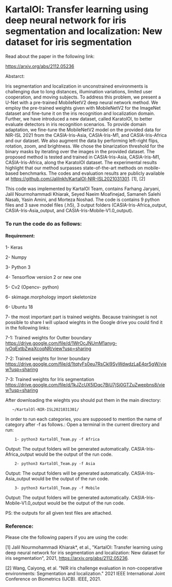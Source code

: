 # KartalOl: Transfer learning using deep neural network for iris segmentation and localization: New dataset for iris segmentation 

Read about the paper in the following link:

   https://arxiv.org/abs/2112.05236 

Abstarct:


Iris segmentation and localization in unconstrained environments is challenging due to long distances, illumination variations, limited user cooperation, and moving subjects. To address this problem, we present a U-Net with a pre-trained MobileNetV2 deep neural network method. We employ the pre-trained weights given with MobileNetV2 for the ImageNet dataset and fine-tune it on the iris recognition and localization domain. Further, we have introduced a new dataset, called KaratolOl, to better evaluate detectors in iris recognition scenarios. To provide domain adaptation, we fine-tune the MobileNetV2 model on the provided data for NIR-ISL 2021 from the CASIA-Iris-Asia, CASIA-Iris-M1, and CASIA-Iris-Africa and our dataset. We also augment the data by performing left-right flips, rotation, zoom, and brightness. We chose the binarization threshold for the binary masks by iterating over the images in the provided dataset. The proposed method is tested and trained in CASIA-Iris-Asia, CASIA-Iris-M1, CASIA-Iris-Africa, along the KaratolOl dataset. The experimental results highlight that our method surpasses state-of-the-art methods on mobile-based benchmarks. The codes and evaluation results are publicly available at https://github.com/Jalilnkh/KartalOl-NIR-ISL2021031301. [1], [2]


This code was implemented by KartalOl Team, contains Farhang Jaryani, Jalil Nourmohammadi Khiarak, Seyed Naeim Moafinejad, Samaneh Salehi Nasab, Yasin Amini, and Morteza Noshad.
The code is contains  9 python files and 3 save model files (.h5), 3 output folders (CASIA-Iris-Africa_output, CASIA-Iris-Asia_output, and CASIA-Iris-Mobile-V1.0_output).

### To run the code do as follows:

#### Requirement:

1- Keras

2- Numpy

3- Python 3 

4- Tensorflow version 2 or new one

5- Cv2 (Opencv- python)

6- skimage.morphology import skeletonize

6- Ubuntu 18

7- the most important part is trained weights. Because trainingset is not possible to share I will uplaod wieghts in the Google drive you could find it in the following links:

   7-1: Trained weights for Outter boundary https://drive.google.com/file/d/1WrOcJNUmM1anyg-iyOqExtbZwaXcoqNR/view?usp=sharing
   
   7-2: Trained weights for Inner boundary https://drive.google.com/file/d/1tqtyFs0eu7RsCkl9SyWdwdzLaE4pr5gW/view?usp=sharing 
   
   7-3: Trained weights for Iris segmentation https://drive.google.com/file/d/1kJZcUX5lDqc7BiU7jSj0GTZuZwepbns8/view?usp=sharing 

After downloading the wieghts you should put them in the main directory:

       ~/KartalOl-NIR-ISL2021031301/
      

In order to run each categories, you are supposed to mention the name of category after -f as follows.:
Open a terminal in the current directory and run:

        1- python3 KartalOl_Team.py -f Africa

Output: The output folders will be generated automatically. CASIA-Iris-Africa_output would be the output of the run code.

        2- python3 KartalOl_Team.py -f Asia

Output: The output folders will be generated automatically. CASIA-Iris-Asia_output would be the output of the run code.

        3- python3 KartalOl_Team.py -f Mobile

Output: The output folders will be generated automatically. CASIA-Iris-Mobile-V1.0_output would be the output of the run code.


PS: the outputs for all given test files are attached. 


### Reference:

Please cite the following papers if you are using the code:

[1] Jalil Nourmohammadi Khiarak*, et al., "KartalOl: Transfer learning using deep neural network for iris segmentation and localization: New dataset for iris segmentation", 2021, https://arxiv.org/abs/2112.05236.

[2] Wang, Caiyong, et al. "NIR iris challenge evaluation in non-cooperative environments: Segmentation and localization." 2021 IEEE International Joint Conference on Biometrics (IJCB). IEEE, 2021.


